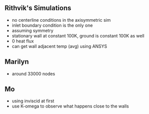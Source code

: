 ## Rithvik's Simulations
- no centerline conditions in the axisymmetric sim
- inlet boundary condition is the only one
- assuming symmetry
- stationary wall at constant 100K, ground is constant 100K as well
- 0 heat flux
- can get wall adjacent temp (avg) using ANSYS
## Marilyn
- around 33000 nodes
## Mo
- using inviscid at first 
- use K-omega to observe what happens close to the walls